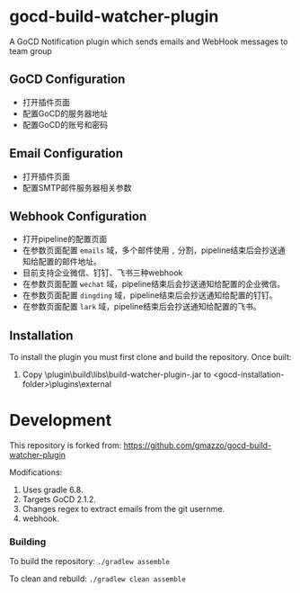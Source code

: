 # gocd-build-watcher-plugin
A GoCD Notification plugin which sends emails and WebHook messages to team group

## GoCD Configuration
* 打开插件页面
* 配置GoCD的服务器地址
* 配置GoCD的账号和密码

## Email Configuration
* 打开插件页面
* 配置SMTP邮件服务器相关参数

## Webhook Configuration
* 打开pipeline的配置页面
* 在参数页面配置 `emails` 域，多个邮件使用 `,` 分割，pipeline结束后会抄送通知给配置的邮件地址。
* 目前支持企业微信、钉钉、飞书三种webhook
* 在参数页面配置 `wechat` 域，pipeline结束后会抄送通知给配置的企业微信。
* 在参数页面配置 `dingding` 域，pipeline结束后会抄送通知给配置的钉钉。
* 在参数页面配置 `lark` 域，pipeline结束后会抄送通知给配置的飞书。

## Installation
To install the plugin you must first clone and build the repository.  Once built:
1. Copy \plugin\build\libs\build-watcher-plugin-<version>.jar to \<gocd-installation-folder>\plugins\external

# Development
This repository is forked from: https://github.com/gmazzo/gocd-build-watcher-plugin

Modifications:
1. Uses gradle 6.8.
2. Targets GoCD 2.1.2.
3. Changes regex to extract emails from the git usernme.
4. webhook.

### Building

To build the repository:
    `./gradlew assemble`

To clean and rebuild:
    `./gradlew clean assemble`

